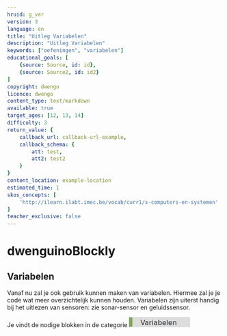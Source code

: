 ```yaml
---
hruid: g_var
version: 3
language: en
title: "Uitleg Variabelen"
description: "Uitleg Variabelen"
keywords: ["oefeningen", "variabelen"]
educational_goals: [
    {source: Source, id: id}, 
    {source: Source2, id: id2}
]
copyright: dwengo
licence: dwengo
content_type: text/markdown
available: true
target_ages: [12, 13, 14]
difficulty: 3
return_value: {
    callback_url: callback-url-example,
    callback_schema: {
        att: test,
        att2: test2
    }
}
content_location: example-location
estimated_time: 1
skos_concepts: [
    'http://ilearn.ilabt.imec.be/vocab/curr1/s-computers-en-systemen'
]
teacher_exclusive: false
---
```

# dwenguinoBlockly
## Variabelen
Vanaf nu zal je ook gebruik kunnen maken van variabelen. Hiermee zal je je code wat meer overzichtelijk kunnen houden. 
Variabelen zijn uiterst handig bij het uitlezen van sensoren: zie sonar-sensor en geluidssensor.

Je vindt de nodige blokken in de categorie ![](embed/cat_variabelen.png "categorie variabelen")